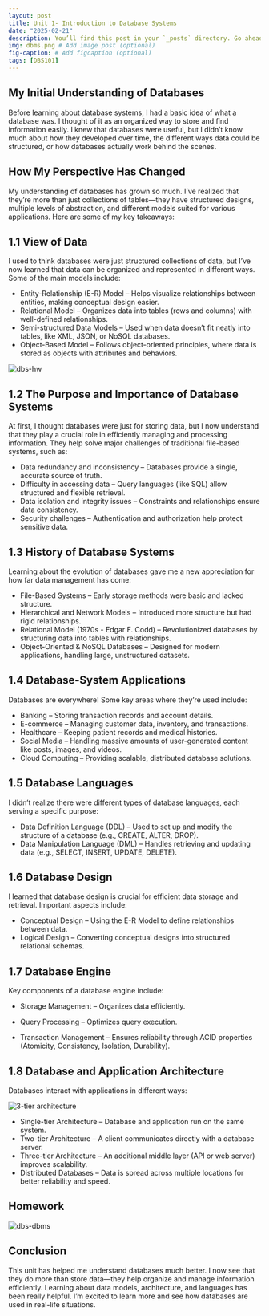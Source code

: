 ```yaml
---
layout: post
title: Unit 1- Introduction to Database Systems
date: "2025-02-21"
description: You’ll find this post in your `_posts` directory. Go ahead and edit it and re-build the site to see your changes. # Add post description (optional)
img: dbms.png # Add image post (optional)
fig-caption: # Add figcaption (optional)
tags: [DBS101]
---
```


## My Initial Understanding of Databases

Before learning about database systems, I had a basic idea of what a database was. I thought of it as an organized way to store and find information easily. I knew that databases were useful, but I didn’t know much about how they developed over time, the different ways data could be structured, or how databases actually work behind the scenes.

## How My Perspective Has Changed

My understanding of databases has grown so much. I’ve realized that they’re more than just collections of tables—they have structured designs, multiple levels of abstraction, and different models suited for various applications. Here are some of my key takeaways:

## 1.1 View of Data

I used to think databases were just structured collections of data, but I’ve now learned that data can be organized and represented in different ways. Some of the main models include:

* Entity-Relationship (E-R) Model – Helps visualize relationships between entities, making conceptual design easier.
* Relational Model – Organizes data into tables (rows and columns) with well-defined relationships.
* Semi-structured Data Models – Used when data doesn’t fit neatly into tables, like XML, JSON, or NoSQL databases.
* Object-Based Model – Follows object-oriented principles, where data is stored as objects with attributes and behaviors.

![dbs-hw](/assets/img/dbs-hw.jpeg)

## 1.2 The Purpose and Importance of Database Systems

At first, I thought databases were just for storing data, but I now understand that they play a crucial role in efficiently managing and processing information. They help solve major challenges of traditional file-based systems, such as:

* Data redundancy and inconsistency – Databases provide a single, accurate source of truth.
* Difficulty in accessing data – Query languages (like SQL) allow structured and flexible retrieval.
* Data isolation and integrity issues – Constraints and relationships ensure data consistency.
* Security challenges – Authentication and authorization help protect sensitive data.

## 1.3 History of Database Systems

Learning about the evolution of databases gave me a new appreciation for how far data management has come:

* File-Based Systems – Early storage methods were basic and lacked structure.
* Hierarchical and Network Models – Introduced more structure but had rigid relationships.
* Relational Model (1970s - Edgar F. Codd) – Revolutionized databases by structuring data into tables with relationships.
* Object-Oriented & NoSQL Databases – Designed for modern applications, handling large, unstructured datasets.

## 1.4 Database-System Applications

Databases are everywhere! Some key areas where they’re used include:

* Banking – Storing transaction records and account details.
* E-commerce – Managing customer data, inventory, and transactions.
* Healthcare – Keeping patient records and medical histories.
* Social Media – Handling massive amounts of user-generated content like posts, images, and videos.
* Cloud Computing – Providing scalable, distributed database solutions.

## 1.5 Database Languages

I didn’t realize there were different types of database languages, each serving a specific purpose:

* Data Definition Language (DDL) – Used to set up and modify the structure of a database (e.g., CREATE, ALTER, DROP).
* Data Manipulation Language (DML) – Handles retrieving and updating data (e.g., SELECT, INSERT, UPDATE, DELETE).

## 1.6 Database Design

I learned that database design is crucial for efficient data storage and retrieval. Important aspects include:

* Conceptual Design – Using the E-R Model to define relationships between data.
* Logical Design – Converting conceptual designs into structured relational schemas.

## 1.7 Database Engine

Key components of a database engine include:

* Storage Management – Organizes data efficiently.

* Query Processing – Optimizes query execution.

* Transaction Management – Ensures reliability through ACID properties (Atomicity, Consistency, Isolation, Durability).

## 1.8 Database and Application Architecture

Databases interact with applications in different ways:

![3-tier architecture](/assets/img/3-tier-architecture.jpeg)

* Single-tier Architecture – Database and application run on the same system.
* Two-tier Architecture – A client communicates directly with a database server.
* Three-tier Architecture – An additional middle layer (API or web server) improves scalability.
* Distributed Databases – Data is spread across multiple locations for better reliability and speed.

## Homework

![dbs-dbms](/assets/img/dbs-dbms.jpeg)

## Conclusion

This unit has helped me understand databases much better. I now see that they do more than store data—they help organize and manage information efficiently. Learning about data models, architecture, and languages has been really helpful. I’m excited to learn more and see how databases are used in real-life situations.

